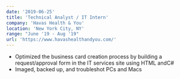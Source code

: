 ```yaml
---
date: '2019-06-25'
title: 'Technical Analyst / IT Intern'
company: 'Havas Health & You'
location: 'New York City, NY'
range: "June '19 - Aug '19"
url: 'https://www.havashealthandyou.com/'
---
```


- Optimized the business card creation process by building a request/approval form in the IT services site using HTML andC#
- Imaged, backed up, and troubleshot PCs and Macs
